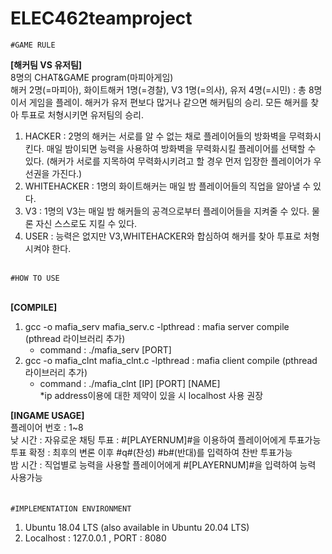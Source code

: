 # ELEC462teamproject

<code>#GAME RULE</code><br>


**[해커팀 VS 유저팀]**<br>
8명의 CHAT&GAME program(마피아게임)<br>
해커 2명(=마피아), 화이트해커 1명(=경찰), V3 1명(=의사), 유저 4명(=시민) : 총 8명이서 게임을 플레이. 해커가 유저 편보다 많거나 같으면 해커팀의 승리. 모든 해커를 찾아 투표로 처형시키면 유저팀의 승리.
1. HACKER : 2명의 해커는 서로를 알 수 없는 채로 플레이어들의 방화벽을 무력화시킨다. 매일 밤이되면 능력을 사용하여 방화벽을 무력화시킬 플레이어를 선택할 수 있다.
(해커가 서로를 지목하여 무력화시키려고 할 경우 먼저 입장한 플레이어가 우선권을 가진다.)
2. WHITEHACKER : 1명의 화이트해커는 매일 밤 플레이어들의 직업을 알아낼 수 있다.
3. V3 : 1명의 V3는 매일 밤 해커들의 공격으로부터 플레이어들을 지켜줄 수 있다. 물론 자신 스스로도 지킬 수 있다.
4. USER : 능력은 없지만 V3,WHITEHACKER와 합심하여 해커를 찾아 투표로 처형시켜야 한다.

<br>
<code>#HOW TO USE</code>
<br>
<br>

**[COMPILE]**
<br>
  1. gcc -o mafia_serv mafia_serv.c -lpthread  : mafia server compile (pthread 라이브러리 추가)<br>
     - command : ./mafia_serv [PORT]<br>
  2. gcc -o mafia_clnt mafia_clnt.c -lpthread : mafia client compile (pthread 라이브러리 추가)<br>
     - command : ./mafia_clnt [IP] [PORT] [NAME]<br>
    *ip address이용에 대한 제약이 있을 시 localhost 사용 권장
                                                  
**[INGAME USAGE]**<br>
플레이어 번호 : 1~8<br>
낮 시간 : 자유로운 채팅
투표 : #[PLAYERNUM]#을 이용하여 플레이어에게 투표가능<br>
투표 확정 : 최후의 변론 이후 #q#(찬성) #b#(반대)를 입력하여 찬반 투표가능<br>
밤 시간 : 직업별로 능력을 사용할 플레이어에게 #[PLAYERNUM]#을 입력하여 능력 사용가능<br>
<br>
<br>
<code>#IMPLEMENTATION ENVIRONMENT</code>
<br>
1. Ubuntu 18.04 LTS (also available in Ubuntu 20.04 LTS)
2. Localhost : 127.0.0.1 , PORT : 8080
